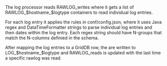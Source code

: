 

The log processor reads RAWLOG_writes where it gets a list of RAWLOG_$hostname_$logtype  containers to read individual log entries.

For each log entry it applies the rules in conf/config.json, where it uses Java regex and DataTimeFormatter strings to parse individual log entries and then dates within the log entry. Each regex string should have N-groups that match the N-columns definied in the schema. 

After mapping the log entries to a GridDB row, the are written to LOG_$hostname_$logtype and RAWLOG_reads is updated with the last time a specific rawlog was read.


